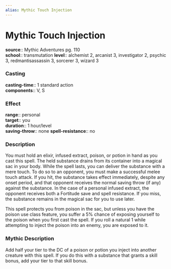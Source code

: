 ```yaml
---
alias: Mythic Touch Injection
---
```


# Mythic Touch Injection

**source**:: Mythic Adventures pg. 110  
**school**:: transmutation
**level**:: alchemist 2, arcanist 3, investigator 2, psychic 3, redmantisassassin 3, sorcerer 3, wizard 3

### Casting 

**casting-time**:: 1 standard action  
**components**:: V, S

### Effect 

**range**:: personal  
**target**:: you  
**duration**:: 1 hour/level  
**saving-throw**:: none
**spell-resistance**:: no

### Description 

You must hold an elixir, infused extract, poison, or potion in hand as you cast this spell. The held substance drains from its container into a magical sac in your body. While the spell lasts, you can deliver the substance with a mere touch. To do so to an opponent, you must make a successful melee touch attack. If you hit, the substance takes effect immediately, despite any onset period, and that opponent receives the normal saving throw (if any) against the substance. In the case of a personal infused extract, the opponent receives both a Fortitude save and spell resistance. If you miss, the substance remains in the magical sac for you to use later.  
  
This spell protects you from poison in the sac, but unless you have the poison use class feature, you suffer a 5% chance of exposing yourself to the poison when you first cast the spell. If you roll a natural 1 while attempting to inject the poison into an enemy, you are exposed to it.

### Mythic Description

Add half your tier to the DC of a poison or potion you inject into another creature with this spell. If you do this with a substance that grants a skill bonus, add your tier to that skill bonus.
